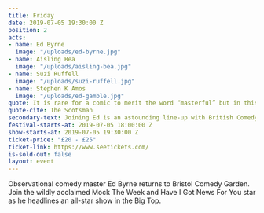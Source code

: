 ```yaml
---
title: Friday
date: 2019-07-05 19:30:00 Z
position: 2
acts:
- name: Ed Byrne
  image: "/uploads/ed-byrne.jpg"
- name: Aisling Bea
  image: "/uploads/aisling-bea.jpg"
- name: Suzi Ruffell
  image: "/uploads/suzi-ruffell.jpg"
- name: Stephen K Amos
  image: "/uploads/ed-gamble.jpg"
quote: It is rare for a comic to merit the word “masterful” but in this case it is no overstatement
quote-cite: The Scotsman
secondary-text: Joining Ed is an astounding line-up with British Comedy Award winner and 8 Out Of 10 Cats Team Captain Aisling Bea, Live At The Apollo’s flawless stand-up machine Suzi Ruffell and globe-trotting laughter-master Stephen K Amos as host.
festival-starts-at: 2019-07-05 18:00:00 Z
show-starts-at: 2019-07-05 19:30:00 Z
ticket-price: "£20 - £25"
ticket-link: https://www.seetickets.com/
is-sold-out: false
layout: event
---
```


Observational comedy master Ed Byrne returns to Bristol Comedy Garden. Join the wildly acclaimed Mock The Week and Have I Got News For You star as he headlines an all-star show in the Big Top.